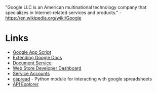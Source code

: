 "Google LLC is an American multinational technology company that specializes in Internet-related services and products." - <https://en.wikipedia.org/wiki/Google>

# Links

- [Google App Script](https://developers.google.com/apps-script)
- [Extending Google Docs](https://developers.google.com/apps-script/guides/docs)
- [Document Service](https://developers.google.com/apps-script/reference/document)
- [Web Store Developer Dashboard](https://chrome.google.com/webstore/developer/dashboard)
- [Service Accounts](https://developers.google.com/identity/protocols/OAuth2ServiceAccount#creatinganaccount)
- [gspread](https://pypi.python.org/pypi/gspread) - Python module for interacting with google spreadsheets
- [API Explorer](https://developers.google.com/apis-explorer)
